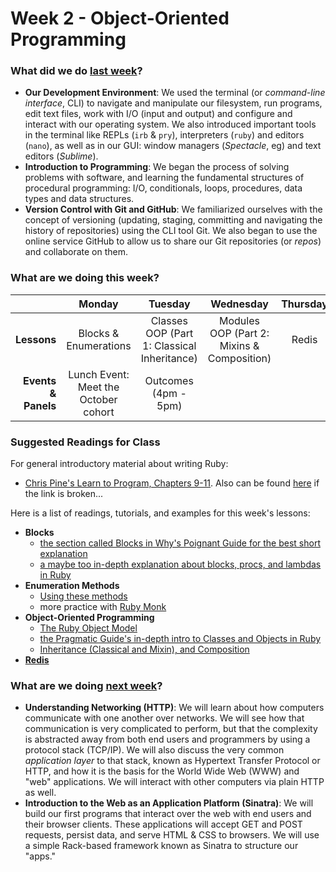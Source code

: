 # Week 2 - Object-Oriented Programming

### What did we do [last week](/w01/README.md)?

- **Our Development Environment**: We used the terminal (or *command-line interface*, CLI) to navigate and manipulate our filesystem, run programs, edit text files, work with I/O (input and output) and configure and interact with our operating system. We also introduced important tools in the terminal like REPLs (`irb` & `pry`), interpreters (`ruby`) and editors (`nano`), as well as in our GUI: window managers (*Spectacle*, eg) and text editors (*Sublime*).
- **Introduction to Programming**: We began the process of solving problems with software, and learning the fundamental structures of procedural programming:  I/O, conditionals, loops, procedures, data types and data structures.
- **Version Control with Git and GitHub**: We familiarized ourselves with the concept of versioning (updating, staging, committing and navigating the history of repositories) using the CLI tool Git. We also began to use the online service GitHub to allow us to share our Git repositories (or *repos*) and collaborate on them.

### What are we doing this week?

|    | Monday | Tuesday | Wednesday | Thursday | Friday |
|---:|:------:|:-------:|:---------:|:--------:|:------:|
| **Lessons** | Blocks & Enumerations | Classes<br>OOP (Part 1: Classical Inheritance) | Modules<br>OOP (Part 2: Mixins & Composition) | Redis | Assessment & Lab |
| **Events &amp; Panels** | Lunch Event:<br/>Meet the October cohort | Outcomes<br/>(4pm - 5pm) | | | |

### Suggested Readings for Class

For general introductory material about writing Ruby:

- [Chris Pine's Learn to Program, Chapters 9-11](http://pine.fm/LearnToProgram/). Also can be found [here](http://it-ebooks.info/book/36/) if the link is broken...

Here is a list of readings, tutorials, and examples for this week's lessons:

- **Blocks**
  - [the section called Blocks in Why's Poignant Guide for the best short explanation](http://mislav.uniqpath.com/poignant-guide/book/chapter-3.html)
  - [a maybe too in-depth explanation about blocks, procs, and lambdas in Ruby](http://www.reactive.io/tips/2008/12/21/understanding-ruby-blocks-procs-and-lambdas/)
- **Enumeration Methods**
  - [Using these methods](http://www.eriktrautman.com/posts/ruby-explained-map-select-and-other-enumerable-methods)
  - more practice with [Ruby Monk](http://rubymonk.com/learning/books/4-ruby-primer-ascent/chapters/44-collections/lessons/98-iterate-filtrate-and-transform)
- **Object-Oriented Programming**
  - [The Ruby Object Model](http://www.hokstad.com/ruby-object-model)
  - [the Pragmatic Guide's in-depth intro to Classes and Objects in Ruby](http://phrogz.net/programmingruby/tut_classes.html)
  - [Inheritance (Classical and Mixin), and Composition](http://naildrivin5.com/blog/2012/12/19/re-use-in-oo-inheritance.html)
- **[Redis](http://try.redis.io/)**

### What are we doing [next week](/w03/README.md)?

- **Understanding Networking (HTTP)**: We will learn about how computers communicate with one another over networks. We will see how that communication is very complicated to perform, but that the complexity is abstracted away from both end users and programmers by using a protocol stack (TCP/IP). We will also discuss the very common *application layer* to that stack, known as Hypertext Transfer Protocol or HTTP, and how it is the basis for the World Wide Web (WWW) and "web" applications. We will interact with other computers via plain HTTP as well.
- **Introduction to the Web as an Application Platform (Sinatra)**: We will build our first programs that interact over the web with end users and their browser clients. These applications will accept GET and POST requests, persist data, and serve HTML & CSS to browsers. We will use a simple Rack-based framework known as Sinatra to structure our "apps."